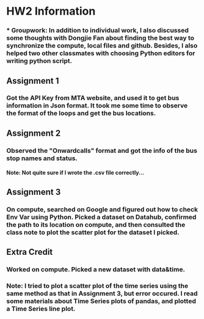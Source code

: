 # HW2 Information

### * Groupwork: In addition to individual work, I also discussed some thoughts with Dongjie Fan about finding the best way to synchronize the compute, local files and github. Besides, I also helped two other classmates with choosing Python editors for writing python script. 

## Assignment 1
### Got the API Key from MTA website, and used it to get bus information in Json format. It took me some time to observe the format of the loops and get the bus locations. 

## Assignment 2
### Observed the "Onwardcalls" format and got the info of the bus stop names and status. 
#### Note: Not quite sure if I wrote the .csv file correctly... 

## Assignment 3
### On compute, searched on Google and figured out how to check Env Var using Python. Picked a dataset on Datahub, confirmed the path to its location on compute, and then consulted the class note to plot the scatter plot for the dataset I picked.

## Extra Credit
### Worked on compute. Picked a new dataset with data&time. 
### Note: I tried to plot a scatter plot of the time series using the same method as that in Assignment 3, but error occured. I read some materials about Time Series plots of pandas, and plotted a Time Series line plot.



